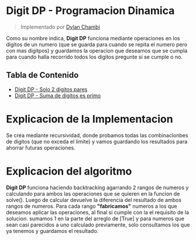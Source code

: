# Digit DP - Programacion Dinamica

> Implementado por [Dylan Chambi](https://github.com/Dylan-Chambi)

Como su nombre indica, **Digit DP** funciona mediante operaciones en los digitos de un numero (que se guarda para cuando se repita el numero pero con mas digitpos) y guardamos la operacion que deseamos que se cumpla para cuando halla recorrido todos los digitos pregunte si se cumple o no.

## Tabla de Contenido

- [Digit DP - Solo 2 digitos pares](https://github.com/Dylan-Chambi/Algoritmica-2/blob/c347ae2811cd02b3f9b6e23903faf94ab63cb840/algoritmos/programacion_dinamica/digit_dp/digit_dp.cpp)
- [Digit DP - Suma de digitos es primo](https://github.com/Dylan-Chambi/Algoritmica-2/blob/c347ae2811cd02b3f9b6e23903faf94ab63cb840/algoritmos/programacion_dinamica/digit_dp/DigitDP_sum_digit_primos.cpp)

# Explicacion de la Implementacion

Se crea mediante recursividad, donde probamos todas las combinacionbes de digitos (que no exceda el limite) y vamos guardando los resultados para ahorrar futuras operaciones.


# Explicacion del algoritmo

**Digit DP** funciona haciendo backtracking agarrando 2 rangos de numeros y calculando para ambos las operaciones que se quieren en la funcion de solve(). Luego de calcular devuelve la diferencia del resultado de ambos rangos de numeros.
Para cada rango **"fabricamos"** numeros a los que deseamos aplicar las operaciones, al final si cumple con la el requisito de la solucion. sumamos 1 en la parte del arreglo de [True] y para numeros que sean casi parecidos a uno calculado previamente, solo consultamos los que ya tenemos y guardamos el resultado.
